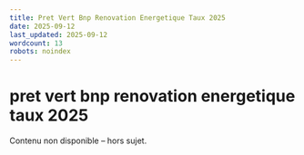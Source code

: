 ```yaml
---
title: Pret Vert Bnp Renovation Energetique Taux 2025
date: 2025-09-12
last_updated: 2025-09-12
wordcount: 13
robots: noindex
---
```


# pret vert bnp renovation energetique taux 2025

Contenu non disponible – hors sujet.